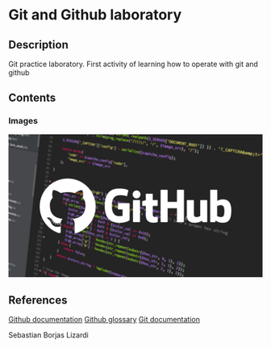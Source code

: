 # Git and Github laboratory

## Description

Git practice laboratory. First activity of learning how to operate with git and github

## Contents

### Images

![Github Image](./github-cover.jpg)

## References

[Github documentation](https://docs.github.com/en)
[Github glossary](https://docs.github.com/en/get-started/learning-about-github/github-glossary)
[Git documentation](https://git-scm.com/doc)

Sebastian Borjas Lizardi

